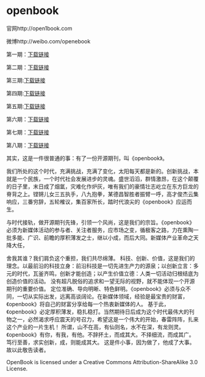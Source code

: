 openbook
========
官网http://open1book.com

微博http://weibo.com/openebook

第一期：[下载链接](https://github.com/open1book/openbook/raw/master/openbook%E5%BC%80%E6%BA%90%E6%9D%82%E5%BF%972013%E6%96%B0%E5%B9%B4%E7%AC%AC%E4%B8%80%E6%9C%9F.pdf)     

第二期：[下载链接](https://github.com/open1book/openbook/raw/master/openbook%E5%BC%80%E6%BA%90%E6%9D%82%E5%BF%972013%E7%AC%AC%E4%BA%8C%E6%9C%9F.pdf)     

第三期:[下载链接](https://github.com/open1book/openbook/raw/master/openbook%E5%BC%80%E6%BA%90%E6%9D%82%E5%BF%972013%E5%B9%B4%E7%AC%AC%E4%B8%89%E6%9C%9F-%E6%A0%A1%E5%AF%B9%E7%89%88.pdf)     

第四期:[下载链接](https://github.com/open1book/openbook/raw/master/openbook%E5%BC%80%E6%BA%90%E6%9D%82%E5%BF%972013%E5%B9%B4%E7%AC%AC%E5%9B%9B%E6%9C%9F.pdf)

第五期:[下载链接](https://github.com/open1book/openbook/raw/master/openbook%E5%BC%80%E6%BA%90%E6%9D%82%E5%BF%972013%E5%B9%B4%E7%AC%AC%E4%BA%94%E6%9C%9F.pdf)     

第六期：[下载链接](https://github.com/open1book/openbook/raw/master/openbook%E5%BC%80%E6%BA%90%E6%9D%82%E5%BF%972013%E5%B9%B4%E7%AC%AC%E5%85%AD%E6%9C%9F.pdf)      

第七期：[下载链接](https://github.com/open1book/openbook/raw/master/OPENBOOK%E5%BC%80%E6%BA%90%E6%9D%82%E5%BF%972014%E7%AC%AC%E4%B8%83%E6%9C%9F.pdf)         

第八期：[下载链接](https://github.com/open1book/openbook/raw/master/openbook%E5%BC%80%E6%BA%90%E6%9D%82%E5%BF%972014%E7%AC%AC%E5%85%AB%E6%9C%9F.pdf)


其实，这是一件很普通的事：有了一份开源期刊，叫《openbook》。

我们所处的这个时代，充满挑战，充满了变化，太阳每天都是新的。创新挑战，本就是一个民族，一个时代社会发展进步的灵魂。盛世滔滔，群情激昂，在这个颠覆的日子里，末日成了烟氲，灾难化作炉灰，唯有我们的豪情壮志屹立在东方巨龙的脊背之上。铿锵儿女三五执手，八九抱拳，某德昌智胜者振臂一呼，高才俊杰云集响应，三番穷辞，五轮榷议，集百家所长，踏时代浪尖的《openbook》应运而生。

与时代接轨，做开源期刊先锋，引领一个风尚，这是我们的宗旨。《openbook》必须为新媒体活动的参与者、关注者服务，应市场之变，循极客之路，力在熏陶一批多能、广识、前瞻的厚积薄发之士，继以小成，而后大同。新媒体产业革命之天降大任，

舍我其谁？我们肩负这个重担，我们共尽绵薄。
科技、创新、价值，这是我们的理念。以最前沿的科技立身：前沿科技是一切先进生产力的源泉；以创新立言：多元的时代，瓦釜齐鸣，创新才能创造；以产生价值立德：人类一切活动归根结底为创造价值的活动。
没有超凡脱俗的追求和一望无际的视野，就不能体现一个开源期刊的重要价值。
定位准确、导向明晰、特色鲜明。《openbook》必须与众不同，一切从实际出发，远离高谈阔论。在新媒体领域，经验是最宝贵的财富，《openbook》将自己的财富分享给每一个热衷新媒体的人。
基于此，《openbook》必定厚积薄发，稳扎稳打。当然期待日后成为这个时代最伟大的刊物之一，必然渴求呼应震天的号召力，希望这是一个伟大的开始，春雷阵阵，扎来这个产业的一片生机！
所谓，山不在高，有仙则名，水不在深，有龙则灵。《openbook》有你，有我，有他。不辞抔土，而成其大。不择细流，而成其广。
笃行至善，求实创新，成，则能成其大。
这是件小事，因为做了，他成了大事。故以此敬告读者。

OpenBook is licensed under a Creative Commons Attribution-ShareAlike 3.0 License.
